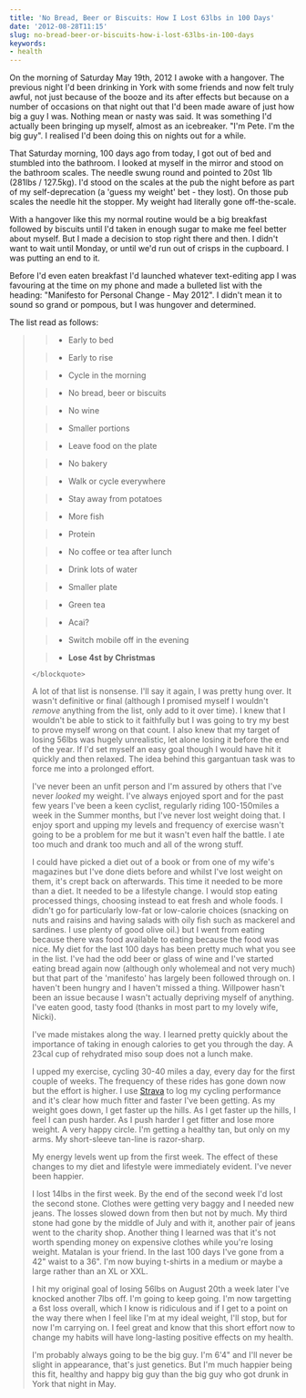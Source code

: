 ```yaml
---
title: 'No Bread, Beer or Biscuits: How I Lost 63lbs in 100 Days'
date: '2012-08-28T11:15'
slug: no-bread-beer-or-biscuits-how-i-lost-63lbs-in-100-days
keywords:
- health
---
```




On the morning of Saturday May 19th, 2012 I awoke with a hangover. The previous night I'd been drinking in York with some friends and now felt truly awful, not just because of the booze and its after effects but because on a number of occasions on that night out that I'd been made aware of just how big a guy I was. Nothing mean or nasty was said. It was something I'd actually been bringing up myself, almost as an icebreaker. "I'm Pete. I'm the big guy". I realised I'd been doing this on nights out for a while.





That Saturday morning, 100 days ago from today, I got out of bed and stumbled into the bathroom. I looked at myself in the mirror and stood on the bathroom scales. The needle swung round and pointed to  20st 1lb (281lbs / 127.5kg). I'd stood on the scales at the pub the night before as part of my self-deprecation (a 'guess my weight' bet - they lost). On those pub scales the needle hit the stopper. My weight had literally gone off-the-scale.





With a hangover like this my normal routine would be a big breakfast followed by biscuits until I'd taken in enough sugar to make me feel better about myself. But I made a decision to stop right there and then. I didn't want to wait until Monday, or until we'd run out of crisps in the cupboard. I was putting an end to it.





Before I'd even eaten breakfast I'd launched whatever text-editing app I was favouring at the time on my phone and made a bulleted list with the heading: "Manifesto for Personal Change - May 2012". I didn't mean it to sound so grand or pompous, but I was hungover and determined.





The list read as follows:





<blockquote>

>
>
>
>

>   * Early to bed
>

>   * Early to rise
>

>   * Cycle in the morning
>

>   * No bread, beer or biscuits
>

>   * No wine
>

>   * Smaller portions
>

>   * Leave food on the plate
>

>   * No bakery
>

>   * Walk or cycle everywhere
>

>   * Stay away from potatoes
>

>   * More fish
>

>   * Protein
>

>   * No coffee or tea after lunch
>

>   * Drink lots of water
>

>   * Smaller plate
>

>   * Green tea
>

>   * Acai?
>

>   * Switch mobile off in the evening
>

>   * **Lose 4st by Christmas**
>

>
>
	</blockquote>





A lot of that list is nonsense. I'll say it again, I was pretty hung over. It wasn't definitive or final (although I promised myself I wouldn't _remove_ anything from the list, only add to it over time). I knew that I wouldn't be able to stick to it faithfully but I was going to try my best to prove myself wrong on that count. I also knew that my target of losing 56lbs was hugely unrealistic, let alone losing it before the end of the year. If I'd set myself an easy goal though I would have hit it quickly and then relaxed. The idea behind this gargantuan task was to force me into a prolonged effort.





I've never been an unfit person and I'm assured by others that I've never _looked_ my weight. I've always enjoyed sport and for the past few years I've been a keen cyclist, regularly riding 100-150miles a week in the Summer months, but I've never lost weight doing that. I enjoy sport and upping my levels and frequency of exercise wasn't going to be a problem for me but it wasn't even half the battle. I ate too much and drank too much and all of the wrong stuff.





I could have picked a diet out of a book or from one of my wife's magazines but I've done diets before and whilst I've lost weight on them, it's crept back on afterwards. This time it needed to be more than a diet. It needed to be a lifestyle change. I would stop eating processed things, choosing instead to eat fresh and whole foods. I didn't go for particularly low-fat or low-calorie choices (snacking on nuts and raisins and having salads with oily fish such as mackerel and sardines. I use plenty of good olive oil.) but I went from eating because there was food available to eating because the food was nice. My diet for the last 100 days has been pretty much what you see in the list. I've had the odd beer or glass of wine and I've started eating bread again now (although only wholemeal and not very much) but that part of the 'manifesto' has largely been followed through on. I haven't been hungry and I haven't missed a thing. Willpower hasn't been an issue because I wasn't actually depriving myself of anything. I've eaten good, tasty food (thanks in most part to my lovely wife, Nicki).





I've made mistakes along the way. I learned pretty quickly about the importance of taking in enough calories to get you through the day. A 23cal cup of rehydrated miso soup does not a lunch make.





I upped my exercise, cycling 30-40 miles a day, every day for the first couple of weeks. The frequency of these rides has gone down now but the effort is higher. I use [Strava](http://www.strava.com/athletes/petelambert) to log my cycling performance and it's clear how much fitter and faster I've been getting. As my weight goes down, I get faster up the hills. As I get faster up the hills, I feel I can push harder. As I push harder I get fitter and lose more weight. A very happy circle. I'm getting a healthy tan, but only on my arms. My short-sleeve tan-line is razor-sharp.





My energy levels went up from the first week. The effect of these changes to my diet and lifestyle were immediately evident. I've never been happier.





I lost 14lbs in the first week. By the end of the second week I'd lost the second stone. Clothes were getting very baggy and I needed new jeans. The losses slowed down from then but not by much. My third stone had gone by the middle of July and with it, another pair of jeans went to the charity shop. Another thing I learned was that it's not worth spending money on expensive clothes while you're losing weight. Matalan is your friend. In the last 100 days I've gone from a 42" waist to a 36". I'm now buying t-shirts in a medium or maybe a large rather than an XL or XXL.





I hit my original goal of losing 56lbs on August 20th a week later I've knocked another 7lbs off. I'm going to keep going. I'm now targetting a 6st loss overall, which I know is ridiculous and if I get to a point on the way there when I feel like I'm at my ideal weight, I'll stop, but for now I'm carrying on. I feel great and know that this short effort now to change my habits will have long-lasting positive effects on my health.





I'm probably always going to be the big guy. I'm 6'4" and I'll never be slight in appearance, that's just genetics. But I'm much happier being this fit, healthy and happy big guy than the big guy who got drunk in York that night in May.
